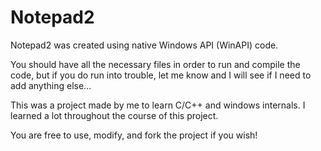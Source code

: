 # Notepad2
Notepad2 was created using native Windows API (WinAPI) code. 

You should have all the necessary files in order to run and compile the code, but if you do run into trouble, let me know and I will see if I need to add anything else... 

This was a project made by me to learn C/C++ and windows internals. I learned a lot throughout the course of this project. 

You are free to use, modify, and fork the project if you wish!
